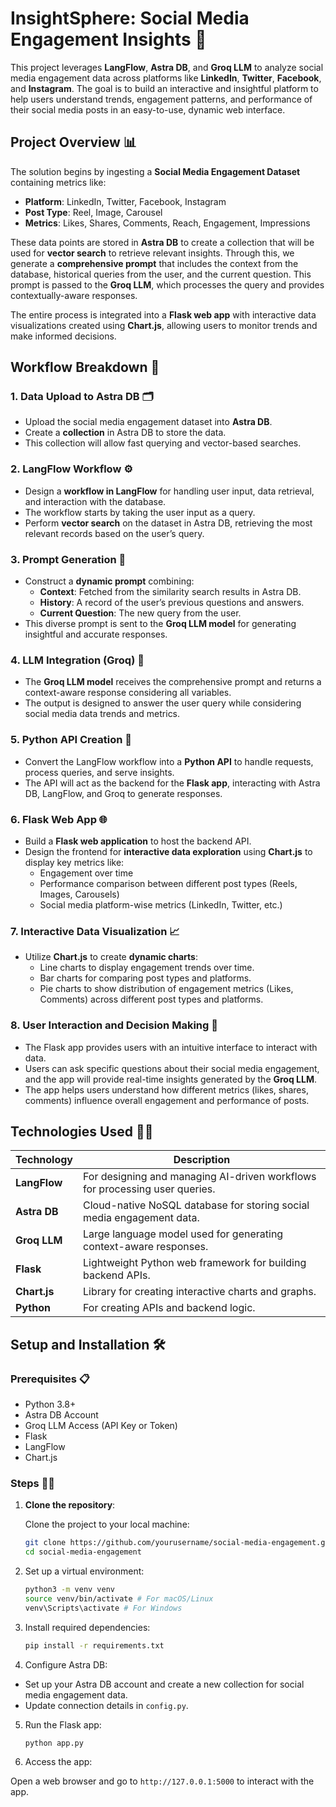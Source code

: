 # InsightSphere: Social Media Engagement Insights 🚀

This project leverages **LangFlow**, **Astra DB**, and **Groq LLM** to analyze social media engagement data across platforms like **LinkedIn**, **Twitter**, **Facebook**, and **Instagram**. The goal is to build an interactive and insightful platform to help users understand trends, engagement patterns, and performance of their social media posts in an easy-to-use, dynamic web interface.

## Project Overview 📊

The solution begins by ingesting a **Social Media Engagement Dataset** containing metrics like:

- **Platform**: LinkedIn, Twitter, Facebook, Instagram
- **Post Type**: Reel, Image, Carousel
- **Metrics**: Likes, Shares, Comments, Reach, Engagement, Impressions

These data points are stored in **Astra DB** to create a collection that will be used for **vector search** to retrieve relevant insights. Through this, we generate a **comprehensive prompt** that includes the context from the database, historical queries from the user, and the current question. This prompt is passed to the **Groq LLM**, which processes the query and provides contextually-aware responses.

The entire process is integrated into a **Flask web app** with interactive data visualizations created using **Chart.js**, allowing users to monitor trends and make informed decisions.

## Workflow Breakdown 🔄

### 1. **Data Upload to Astra DB** 🗂️

- Upload the social media engagement dataset into **Astra DB**.
- Create a **collection** in Astra DB to store the data.
- This collection will allow fast querying and vector-based searches.

### 2. **LangFlow Workflow** ⚙️

- Design a **workflow in LangFlow** for handling user input, data retrieval, and interaction with the database.
- The workflow starts by taking the user input as a query.
- Perform **vector search** on the dataset in Astra DB, retrieving the most relevant records based on the user’s query.

### 3. **Prompt Generation** 📝

- Construct a **dynamic prompt** combining:
  - **Context**: Fetched from the similarity search results in Astra DB.
  - **History**: A record of the user’s previous questions and answers.
  - **Current Question**: The new query from the user.
- This diverse prompt is sent to the **Groq LLM model** for generating insightful and accurate responses.

### 4. **LLM Integration (Groq)** 🤖

- The **Groq LLM model** receives the comprehensive prompt and returns a context-aware response considering all variables.
- The output is designed to answer the user query while considering social media data trends and metrics.

### 5. **Python API Creation** 🐍

- Convert the LangFlow workflow into a **Python API** to handle requests, process queries, and serve insights.
- The API will act as the backend for the **Flask app**, interacting with Astra DB, LangFlow, and Groq to generate responses.

### 6. **Flask Web App** 🌐

- Build a **Flask web application** to host the backend API.
- Design the frontend for **interactive data exploration** using **Chart.js** to display key metrics like:
  - Engagement over time
  - Performance comparison between different post types (Reels, Images, Carousels)
  - Social media platform-wise metrics (LinkedIn, Twitter, etc.)

### 7. **Interactive Data Visualization** 📈

- Utilize **Chart.js** to create **dynamic charts**:
  - Line charts to display engagement trends over time.
  - Bar charts for comparing post types and platforms.
  - Pie charts to show distribution of engagement metrics (Likes, Comments) across different post types and platforms.

### 8. **User Interaction and Decision Making** 💬

- The Flask app provides users with an intuitive interface to interact with data.
- Users can ask specific questions about their social media engagement, and the app will provide real-time insights generated by the **Groq LLM**.
- The app helps users understand how different metrics (likes, shares, comments) influence overall engagement and performance of posts.

## Technologies Used 🧑‍💻

| Technology       | Description                                                                 |
|------------------|-----------------------------------------------------------------------------|
| **LangFlow**         | For designing and managing AI-driven workflows for processing user queries. |
| **Astra DB**         | Cloud-native NoSQL database for storing social media engagement data.       |
| **Groq LLM**         | Large language model used for generating context-aware responses.           |
| **Flask**            | Lightweight Python web framework for building backend APIs.                 |
| **Chart.js**         | Library for creating interactive charts and graphs.                         |
| **Python**           | For creating APIs and backend logic.                                       |

## Setup and Installation 🛠️

### Prerequisites 📋

- Python 3.8+
- Astra DB Account
- Groq LLM Access (API Key or Token)
- Flask
- LangFlow
- Chart.js

### Steps 🏃‍♂️

1. **Clone the repository**:

    Clone the project to your local machine:

    ```bash
    git clone https://github.com/yourusername/social-media-engagement.git
    cd social-media-engagement
    ``` 

2. Set up a virtual environment:

    ```bash
    python3 -m venv venv
    source venv/bin/activate # For macOS/Linux
    venv\Scripts\activate # For Windows
    ```

3. Install required dependencies:

    ```bash
    pip install -r requirements.txt
    ```

4. Configure Astra DB:

  - Set up your Astra DB account and create a new collection for social media engagement data.
  - Update connection details in `config.py`.

5. Run the Flask app:

    ```bash
    python app.py
    ```

6. Access the app:

  Open a web browser and go to `http://127.0.0.1:5000` to interact with the app.


